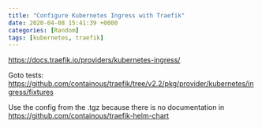 ```yaml
---
title: "Configure Kubernetes Ingress with Traefik"
date: 2020-04-08 15:41:39 +0000
categories: [Random]
tags: [kubernetes, traefik]
---
```


https://docs.traefik.io/providers/kubernetes-ingress/

Goto tests: 
https://github.com/containous/traefik/tree/v2.2/pkg/provider/kubernetes/ingress/fixtures


Use the config from the .tgz  because there is no documentation in https://github.com/containous/traefik-helm-chart
